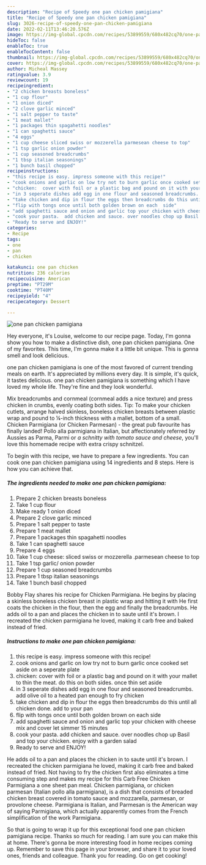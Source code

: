 ```yaml
---
description: "Recipe of Speedy one pan chicken pamigiana"
title: "Recipe of Speedy one pan chicken pamigiana"
slug: 3026-recipe-of-speedy-one-pan-chicken-pamigiana
date: 2022-02-11T13:46:20.576Z
image: https://img-global.cpcdn.com/recipes/53899559/680x482cq70/one-pan-chicken-pamigiana-recipe-main-photo.jpg
hideToc: false
enableToc: true
enableTocContent: false
thumbnail: https://img-global.cpcdn.com/recipes/53899559/680x482cq70/one-pan-chicken-pamigiana-recipe-main-photo.jpg
cover: https://img-global.cpcdn.com/recipes/53899559/680x482cq70/one-pan-chicken-pamigiana-recipe-main-photo.jpg
author: Micheal Massey
ratingvalue: 3.9
reviewcount: 19
recipeingredient:
- "2 chicken breasts boneless"
- "1 cup flour"
- "1 onion diced"
- "2 clove garlic minced"
- "1 salt pepper to taste"
- "1 meat mallet"
- "1 packages thin spagahetti noodles"
- "1 can spaghetti sauce"
- "4 eggs"
- "1 cup cheese sliced swiss or mozzerella parmesean cheese to top"
- "1 tsp garlic onion powder"
- "1 cup seasoned breadcrumbs"
- "1 tbsp italian seasonings"
- "1 bunch basil chopped"
recipeinstructions:
- "this recipe is easy. impress someone with this recipe!"
- "cook onions and garlic on low try not to burn garlic once cooked set aside on a seperate plate"
- "chicken:  cover with foil or a plastic bag and pound on it with your mallet to thin the meat. do this on both sides. once thin set aside"
- "in 3 seperate dishes add egg in one flour and seasoned breadcrumbs. add olive oil to a heated pan enough to fry chicken"
- "take chicken and dip in flour the eggs then breadcrumbs do this until all chicken done. add to your pan"
- "flip with tongs once until both golden brown on each  side"
- "add spaghetti sauce and onion and garlic top your chicken with cheese  mix and cover let simmer 15 minutes"
- "cook your pasta.  add chicken and sauce. over noodles chop up Basil and top your chicken.   enjoy with a garden salad"
- "Ready to serve and ENJOY!"
categories:
- Recipe
tags:
- one
- pan
- chicken

katakunci: one pan chicken 
nutrition: 236 calories
recipecuisine: American
preptime: "PT29M"
cooktime: "PT40M"
recipeyield: "4"
recipecategory: Dessert

---
```



![one pan chicken pamigiana](https://img-global.cpcdn.com/recipes/53899559/680x482cq70/one-pan-chicken-pamigiana-recipe-main-photo.jpg)

Hey everyone, it's Louise, welcome to our recipe page. Today, I'm gonna show you how to make a distinctive dish, one pan chicken pamigiana. One of my favorites. This time, I'm gonna make it a little bit unique. This is gonna smell and look delicious.

one pan chicken pamigiana is one of the most favored of current trending meals on earth. It's appreciated by millions every day. It is simple, it's quick, it tastes delicious. one pan chicken pamigiana is something which I have loved my whole life. They're fine and they look wonderful.

Mix breadcrumbs and cornmeal (cornmeal adds a nice texture) and press chicken in crumbs, evenly coating both sides. Tip: To make your chicken cutlets, arrange halved skinless, boneless chicken breasts between plastic wrap and pound to ¼-inch thickness with a mallet, bottom of a small. Chicken Parmigiana (or Chicken Parmesan) - the great pub favourite has finally landed! Pollo alla parmigiana in Italian, but affectionately referred by Aussies as Parma, Parmi or *a schnitty with tomato sauce and cheese*, you&#39;ll love this homemade recipe with extra crispy schnitzel.


To begin with this recipe, we have to prepare a few ingredients. You can cook one pan chicken pamigiana using 14 ingredients and 8 steps. Here is how you can achieve that.

<!--inarticleads1-->

##### The ingredients needed to make one pan chicken pamigiana:

1. Prepare 2 chicken breasts boneless
1. Take 1 cup flour
1. Make ready 1 onion diced
1. Prepare 2 clove garlic minced
1. Prepare 1 salt pepper to taste
1. Prepare 1 meat mallet
1. Prepare 1 packages thin spagahetti noodles
1. Take 1 can spaghetti sauce
1. Prepare 4 eggs
1. Take 1 cup cheese: sliced swiss or mozzerella .parmesean cheese to top
1. Take 1 tsp garlic/ onion powder
1. Prepare 1 cup seasoned breadcrumbs
1. Prepare 1 tbsp italian seasonings
1. Take 1 bunch basil chopped


Bobby Flay shares his recipe for Chicken Parmigiana. He begins by placing a skinless boneless chicken breast in plastic wrap and hitting it with He first coats the chicken in the flour, then the egg and finally the breadcrumbs. He adds oil to a pan and places the chicken in to saute until it&#39;s brown. I recreated the chicken parmigiana he loved, making it carb free and baked instead of fried. 

<!--inarticleads2-->

##### Instructions to make one pan chicken pamigiana:

1. this recipe is easy. impress someone with this recipe!
1. cook onions and garlic on low try not to burn garlic once cooked set aside on a seperate plate
1. chicken:  cover with foil or a plastic bag and pound on it with your mallet to thin the meat. do this on both sides. once thin set aside
1. in 3 seperate dishes add egg in one flour and seasoned breadcrumbs. add olive oil to a heated pan enough to fry chicken
1. take chicken and dip in flour the eggs then breadcrumbs do this until all chicken done. add to your pan
1. flip with tongs once until both golden brown on each  side
1. add spaghetti sauce and onion and garlic top your chicken with cheese  mix and cover let simmer 15 minutes
1. cook your pasta.  add chicken and sauce. over noodles chop up Basil and top your chicken.   enjoy with a garden salad
1. Ready to serve and ENJOY!

He adds oil to a pan and places the chicken in to saute until it&#39;s brown. I recreated the chicken parmigiana he loved, making it carb free and baked instead of fried. Not having to fry the chicken first also eliminates a time consuming step and makes my recipe for this Carb Free Chicken Parmigiana a one sheet pan meal. Chicken parmigiana, or chicken parmesan (Italian pollo alla parmigiana), is a dish that consists of breaded chicken breast covered in tomato sauce and mozzarella, parmesan, or provolone cheese. Parmigiana is Italian, and Parmesan is the American way of saying Parmigiana, which actually apparently comes from the French simplification of the work Parmigiana. 

So that is going to wrap it up for this exceptional food one pan chicken pamigiana recipe. Thanks so much for reading. I am sure you can make this at home. There's gonna be more interesting food in home recipes coming up. Remember to save this page in your browser, and share it to your loved ones, friends and colleague. Thank you for reading. Go on get cooking!
